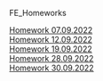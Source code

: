FE_Homeworks

[Homework 07.09.2022](https://madinamehl.github.io/FE_HTML_CSS/07.09.2022/)
<br/>
[Homework 12.09.2022](https://madinamehl.github.io/FE_HTML_CSS/12.09.2022/)
<br/>
[Homework 19.09.2022](https://madinamehl.github.io/FE_HTML_CSS/19.09.2022/)
<br/>
[Homework 28.09.2022](https://madinamehl.github.io/FE_HTML_CSS/28.09.2022/)
<br/>
[Homework 30.09.2022](https://madinamehl.github.io/FE_HTML_CSS/30.09.2022/)